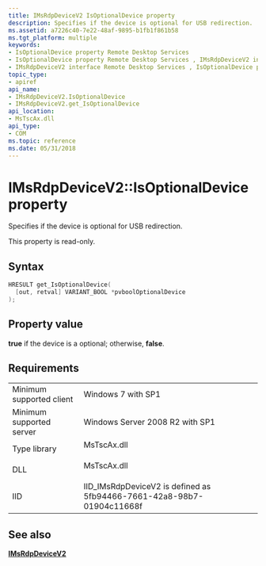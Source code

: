 ```yaml
---
title: IMsRdpDeviceV2 IsOptionalDevice property
description: Specifies if the device is optional for USB redirection.
ms.assetid: a7226c40-7e22-48af-9895-b1fb1f861b58
ms.tgt_platform: multiple
keywords:
- IsOptionalDevice property Remote Desktop Services
- IsOptionalDevice property Remote Desktop Services , IMsRdpDeviceV2 interface
- IMsRdpDeviceV2 interface Remote Desktop Services , IsOptionalDevice property
topic_type:
- apiref
api_name:
- IMsRdpDeviceV2.IsOptionalDevice
- IMsRdpDeviceV2.get_IsOptionalDevice
api_location:
- MsTscAx.dll
api_type:
- COM
ms.topic: reference
ms.date: 05/31/2018
---
```


# IMsRdpDeviceV2::IsOptionalDevice property

Specifies if the device is optional for USB redirection.

This property is read-only.

## Syntax


```C++
HRESULT get_IsOptionalDevice(
  [out, retval] VARIANT_BOOL *pvboolOptionalDevice
);
```



## Property value

**true** if the device is a optional; otherwise, **false**.

## Requirements



|                                     |                                                                                        |
|-------------------------------------|----------------------------------------------------------------------------------------|
| Minimum supported client<br/> | Windows 7 with SP1<br/>                                                          |
| Minimum supported server<br/> | Windows Server 2008 R2 with SP1<br/>                                             |
| Type library<br/>             | <dl> <dt>MsTscAx.dll</dt> </dl> |
| DLL<br/>                      | <dl> <dt>MsTscAx.dll</dt> </dl> |
| IID<br/>                      | IID\_IMsRdpDeviceV2 is defined as 5fb94466-7661-42a8-98b7-01904c11668f<br/>      |



## See also

<dl> <dt>

[**IMsRdpDeviceV2**](imsrdpdevicev2.md)
</dt> </dl>

 

 





